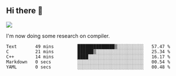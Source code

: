 


<!--
**liusy58/liusy58** is a ✨ _special_ ✨ repository because its `README.md` (this file) appears on your GitHub profile.

Here are some ideas to get you started:

- 🔭 I’m currently working on ...
- 🌱 I’m currently learning ...
- 👯 I’m looking to collaborate on ...
- 🤔 I’m looking for help with ...
- 💬 Ask me about ...
- 📫 How to reach me: ...
- 😄 Pronouns: ...
- ⚡ Fun fact: ...
-->
<!--
![](https://komarev.com/ghpvc/?username=liusy58&color=brightgreen&label=PROFILE+VIEWS)




- 🔭 I’m currently working on my .
- 📫 How to reach me:plz contact me by [email](liusy58@,ail2.sysu.edu.cn) or WeChat(LIUSIYU_58)
- 🏫 I'm an undergraduate in Sun-Yat-sen University majoring in the computer science. Expected to graduate in Spring 2021.
- 👯 I'm now interested in System such as OS, Compiler and Database. 
- 🤔 I’m looking for help with Database System.
-->

## Hi there 👋
![](https://komarev.com/ghpvc/?username=liusy58&color=brightgreen&label=PROFILE+VIEWS)



I'm now doing some research on compiler.



 <!--START_SECTION:waka-->

```text
Text       49 mins         ██████████████▒░░░░░░░░░░   57.47 %
C          21 mins         ██████▒░░░░░░░░░░░░░░░░░░   25.34 %
C++        14 mins         ████░░░░░░░░░░░░░░░░░░░░░   16.17 %
Markdown   0 secs          ░░░░░░░░░░░░░░░░░░░░░░░░░   00.54 %
YAML       0 secs          ░░░░░░░░░░░░░░░░░░░░░░░░░   00.48 %
```

<!--END_SECTION:waka-->
